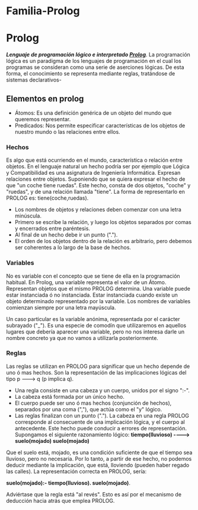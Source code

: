 # Familia-Prolog
# Prolog
***Lenguaje de programación lógico e interpretado [Prolog](https://www.ecured.cu/Prolog_(lenguaje_de_programaci%C3%B3n))***. La programación lógica es un paradigma de los lenguajes de programación en el cual los programas se consideran como una serie de aserciones lógicas. De esta forma, el conocimiento se representa mediante reglas, tratándose de sistemas declarativos-
## Elementos en prolog
* Átomos: Es una definición genérica de un objeto del mundo que queremos representar.
* Predicados: Nos permite especificar características de los objetos de nuestro mundo o las relaciones entre ellos.
### Hechos
Es algo que está ocurriendo en el mundo, característica o relación entre objetos. En el lenguaje natural un hecho podría ser por ejemplo que Lógica y Compatibilidad es una asignatura de Ingeniería Informática. Expresan relaciones entre objetos. Suponiendo que se quiera expresar el hecho de que "un coche tiene ruedas". Este hecho, consta de dos objetos, "coche" y "ruedas", y de una relación llamada "tiene". La forma de representarlo en PROLOG es: tiene(coche,ruedas).

* Los nombres de objetos y relaciones deben comenzar con una letra minúscula.
* Primero se escribe la relación, y luego los objetos separados por comas y encerrados entre paréntesis.
* Al final de un hecho debe ir un punto (".").
* El orden de los objetos dentro de la relación es arbitrario, pero debemos ser coherentes a lo largo de la base de hechos.

### Variables
No es variable con el concepto que se tiene de ella en la programación habitual. En Prolog, una variable representa el valor de un Átomo. Representan objetos que el mismo PROLOG determina. Una variable puede estar instanciada ó no instanciada. Estar instanciada cuando existe un objeto determinado representado por la variable. Los nombres de variables comienzan siempre por una letra mayúscula.

Un caso particular es la variable anónima, representada por el carácter subrayado ("_"). Es una especie de comodín que utilizaremos en aquellos lugares que debería aparecer una variable, pero no nos interesa darle un nombre concreto ya que no vamos a utilizarla posteriormente.

### Reglas
Las reglas se utilizan en PROLOG para significar que un hecho depende de uno ó mas hechos. Son la representación de las implicaciones lógicas del tipo p ---> q (p implica q).

* Una regla consiste en una cabeza y un cuerpo, unidos por el signo ":-".
* La cabeza está formada por un único hecho.
* El cuerpo puede ser uno ó mas hechos (conjunción de hechos), separados por una coma (","), que actúa como el "y" lógico.
* Las reglas finalizan con un punto (".").
La cabeza en una regla PROLOG corresponde al consecuente de una implicación lógica, y el cuerpo al antecedente. Este hecho puede conducir a errores de representación. Supongamos el siguiente razonamiento lógico: **tiempo(lluvioso) ----> suelo(mojado) suelo(mojado)**

Que el suelo está, mojado, es una condición suficiente de que el tiempo sea lluvioso, pero no necesaria. Por lo tanto, a partir de ese hecho, no podemos deducir mediante la implicación, que está, lloviendo (pueden haber regado las calles). La representación correcta en PROLOG, sería:

**suelo(mojado):- tiempo(lluvioso). suelo(mojado)**.

Adviértase que la regla está "al revés". Esto es así por el mecanismo de deducción hacia atrás que emplea PROLOG.
